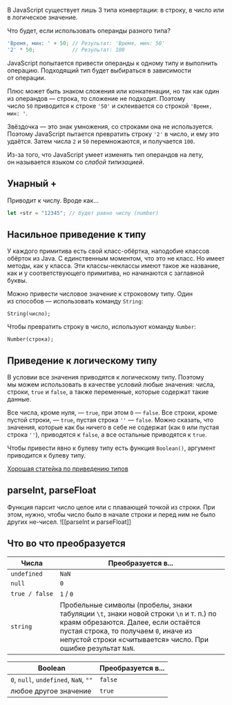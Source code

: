 В JavaScript существует лишь 3 типа конвертации: в строку, в число или в логическое значение.

Что будет, если использовать операнды разного типа?

```js
'Время, мин: ' + 50; // Результат: 'Время, мин: 50'
'2' * 50;            // Результат: 100
```

JavaScript попытается привести операнды к одному типу и выполнить операцию. Подходящий тип будет выбираться в зависимости от операции.

Плюс может быть знаком сложения или конкатенации, но так как один из операндов — строка, то сложение не подходит. Поэтому число `50` приводится к строке `'50'` и склеивается со строкой `'Время, мин: '`.

Звёздочка — это знак умножения, со строками она не используется. Поэтому JavaScript пытается превратить строку `'2'` в число, и ему это удаётся. Затем числа `2` и `50` перемножаются, и получается `100`.

Из-за того, что JavaScript умеет изменять тип операндов на лету, он называется языком со _слабой типизацией_.

## Унарный +
Приводит к числу. Вроде как...
```js
let +str = "12345"; // будет равно числу (number)
```

## Насильное приведение к типу
У каждого примитива есть свой класс-обёртка, наподобие классов обёрток из Java. С единственным моментом, что это не класс. Но имеет методы, как у класса. Эти классы-неклассы имеют такое же название, как и у соответствующего примитива, но начинаются с заглавной буквы.

Можно привести числовое значение к строковому типу. Один из способов — использовать команду `String`:
```
String(число);
```

Чтобы превратить строку в число, используют команду `Number`:
```
Number(строка);
```

## Приведение к логическому типу

В условии все значения приводятся к логическому типу. Поэтому мы можем использовать в качестве условий любые значения: числа, строки, `true` и `false`, а также переменные, которые содержат такие данные.

Все числа, кроме нуля, — `true`, при этом `0` — `false`. Все строки, кроме пустой строки, — `true`, пустая строка `''` — `false`. Можно сказать, что значения, которые как бы ничего в себе не содержат (как `0` или пустая строка `''`), приводятся к `false`, а все остальные приводятся к `true`.

Чтобы привести явно к булеву типу есть функция `Boolean()`, аргумент приводится к булеву типу.


[Хорошая статейка по приведению типов](https://doka.guide/js/typecasting)

## parseInt, parseFloat
Функция парсит число целое или с плавающей точкой из строки. При этом, нужно, чтобы число было в начале строки и перед ним не было других не-чисел.
![[parseInt и parseFloat]]

## Что во что преобразуется

| Числа          | Преобразуется в...                                                                                                                                                                                                                      |
| -------------- | --------------------------------------------------------------------------------------------------------------------------------------------------------------------------------------------------------------------------------------- |
| `undefined`    | `NaN`                                                                                                                                                                                                                                   |
| `null`         | `0`                                                                                                                                                                                                                                     |
| `true / false` | `1` / `0`                                                                                                                                                                                                                               |
| `string`       | Пробельные символы (пробелы, знаки табуляции `\t`, знаки новой строки `\n` и т. п.) по краям обрезаются. Далее, если остаётся пустая строка, то получаем `0`, иначе из непустой строки «считывается» число. При ошибке результат `NaN`. |


| Boolean                               | Преобразуется в... |
| ------------------------------------- | ------------------ |
| `0`, `null`, `undefined`, `NaN`, `""` | `false`            |
| любое другое значение                 | `true`             |
